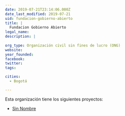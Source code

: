 ```yaml
---
date: 2019-07-21T23:14:06.000Z
date_last_modified: 2019-07-21
uid: fundacion-gobierno-abierto
title: |
  Fundacion Gobierno Abierto
legal_name: 
description: |
  
org_type: Organización civil sin fines de lucro (ONG)
website: 
year_founded: 
facebook: 
twitter: 
tags:

cities: 
  - Bogotá

---
```


Esta organización tiene los siguientes proyectos:

- [Sin Nombre](/proyectos/sin-nombre)
